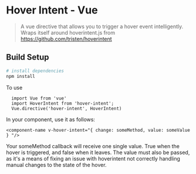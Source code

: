 # Hover Intent - Vue

> A vue directive that allows you to trigger a hover event intelligently. Wraps itself around hoverintent.js from https://github.com/tristen/hoverintent
## Build Setup
``` bash
# install dependencies
npm install
```
To use
``` 
  import Vue from 'vue'
  import HoverIntent from 'hover-intent';
  Vue.directive('hover-intent', HoverIntent)
```
In your component, use it as follows: 
```
<component-name v-hover-intent="{ change: someMethod, value: someValue } "/>
```
Your someMethod callback will receive one single value. True when the hover is triggered, and false when it leaves. 
The value must also be passed, as it's a means of fixing an issue with hoverintent not correctly handling manual changes
to the state of the hover. 


